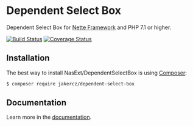 # Dependent Select Box
Dependent Select Box for [Nette Framework](https://nette.org) and PHP 7.1 or higher.

[![Build Status](https://travis-ci.org/NasExt/DependentSelectBox.svg?branch=master)](https://travis-ci.org/NasExt/DependentSelectBox)
[![Coverage Status](https://coveralls.io/repos/github/NasExt/DependentSelectBox/badge.svg?branch=master)](https://coveralls.io/github/NasExt/DependentSelectBox?branch=master)

## Installation
The best way to install NasExt/DependentSelectBox is using [Composer](http://getcomposer.org/):
```sh
$ composer require jakercz/dependent-select-box
```


## Documentation
Learn more in the [documentation](https://github.com/NasExt/DependentSelectBox/blob/master/doc/index.md).
